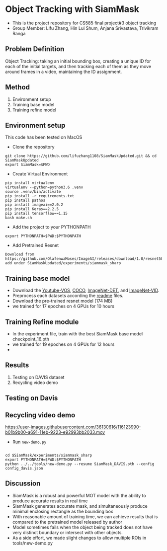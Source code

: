 

# Object Tracking with SiamMask
- This is the project repository for CS585 final project#3 object tracking
- Group Member: Lifu Zhang, Hin Lui Shum, Anjana Srivastava, Trivikram Ranga 


## Problem Definition
Object Tracking: taking an initial bounding box, creating a unique ID for each of the initial targets, and then tracking each of them as they move around frames in a video, maintaining the ID assignment.

## Method
1. Environment setup
2. Training base model
3. Training refine model

## Environment setup
This code has been tested on MacOS

- Clone the repository 
```
git clone https://github.com/lifuzhang1108/SiamMaskUpdated.git && cd SiamMaskUpdated
export SiamMask=$PWD
```
- Create Virtual Environment
```
pip install virtualenv
virtualenv --python=python3.6 .venv
source .venv/bin/activate
pip install -r requirements.txt
pip install pathos
pip install imageai==2.0.2
pip install Keras==2.2.5
pip install tensorflow==1.15
bash make.sh
```
- Add the project to your PYTHONPATH
```
export PYTHONPATH=$PWD:$PYTHONPATH
```
- Add Pretrained Resnet
```
Download from https://github.com/OlafenwaMoses/ImageAI/releases/download/1.0/resnet50_coco_best_v2.0.1.h5
add under SiamMaskUpdated/experiments/siammask_sharp
```
## Training base model
- Download the [Youtube-VOS](https://youtube-vos.org/dataset/download/), 
[COCO](http://cocodataset.org/#download), 
[ImageNet-DET](http://image-net.org/challenges/LSVRC/2015/), 
and [ImageNet-VID](http://image-net.org/challenges/LSVRC/2015/).
- Preprocess each datasets according the [readme](data/coco/readme.md) files.
- Download the pre-trained resnet model (174 MB)
- we trained for 17 epoches on 4 GPUs for 10 hours

## Training Refine module
- In the experiment file, train with the best SiamMask base model checkpoint_16.pth
- we trained for 19 epoches on 4 GPUs for 12 hours
- 
## Results
1. Testing on DAVIS dataset
2. Recycling video demo

## Testing on Davis

## Recycling video demo

https://user-images.githubusercontent.com/36130616/116123990-b01b9b00-a691-11eb-9223-e92993bb2033.mov

- Run `new-demo.py`
```shell

cd $SiamMask/experiments/siammask_sharp
export PYTHONPATH=$PWD:$PYTHONPATH
python ../../tools/new-demo.py --resume SiamMask_DAVIS.pth --config config_davis.json
```

## Discussion
- SiamMask is a robust and powerful MOT model with the ability to produce accurate results in real time 
- SiamMask generates accurate mask, and simultaneously produce minimal enclosing rectangle as the bounding box
- With reasonable amount of training time, we can achieve results that is compared to the pretrained model released by author
- Model sometimes fails when the object being tracked does not have very distinct boundary or intersect with other objects.
- As a side effort, we made slight changes to allow multiple ROIs in tools/new-demo.py
